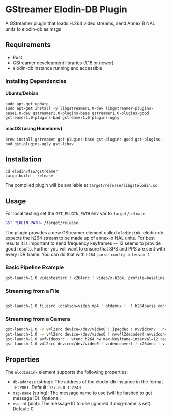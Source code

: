 # GStreamer Elodin-DB Plugin

A GStreamer plugin that loads H.264 video streams, send Annex B NAL units to elodin-db as msgs
## Requirements

- Rust 
- GStreamer development libraries (1.18 or newer)
- elodin-db instance running and accessible

### Installing Dependencies

#### Ubuntu/Debian
```
sudo apt-get update
sudo apt-get install -y libgstreamer1.0-dev libgstreamer-plugins-base1.0-dev gstreamer1.0-plugins-base gstreamer1.0-plugins-good gstreamer1.0-plugins-bad gstreamer1.0-plugins-ugly
```

#### macOS (using Homebrew)
```
brew install gstreamer gst-plugins-base gst-plugins-good gst-plugins-bad gst-plugins-ugly gst-libav
```

## Installation

```
cd elodin/fsw/gstreamer
cargo build --release
```

The compiled plugin will be available at `target/release/libgstelodin.so`

## Usage

For local testing set the `GST_PLUGIN_PATH` env var to `target/release`:
```sh
GST_PLUGIN_PATH=./target/release
```

The plugin provides a new GStreamer element called `elodinsink`. elodin-db expects the h264 stream to be made up of annex-b NAL units. For best results it is important to send frequency keyframes -- 12 seems to provide good results.
Further you will want to ensure that SPS and PPS are sent with every IDR frame. You can do that with `h264 parse config-interva=-1`

### Basic Pipeline Example

```bash
gst-launch-1.0 videotestsrc ! x264enc ! video/x-h264, profile=baseline ! h264parse config-interval=-1 ! elodinsink db-address=127.0.0.1:2240 msg-name="h264stream"
```

### Streaming from a File

```bash

gst-launch-1.0 filesrc location=video.mp4 ! qtdemux !  ! h264parse config-interval=-1 ! elodinsink db-address=192.168.1.100:2240 msg-name="file"
```

### Streaming from a Camera

```bash
gst-launch-1.0 -v v4l2src device=/dev/video0 ! jpegdec ! nvvidconv ! nvv4l2h264enc  ! h264parse config-interval=-1 ! elodinsink db-address=127.0.0.1:2240 msg-name="webcam" # using aleph for webcams that use jpg
gst-launch-1.0 -v v4l2src device=/dev/video0 ! nvv4l2decoder! nvvidconv ! nvv4l2h264enc  ! h264parse config-interval=-1 ! elodinsink db-address=127.0.0.1:2240 msg-name="webcam" # using aleph for webcams that use h264
gst-launch-1.0 avfvideosrc ! vtenc_h264_hw max-keyframe-interval=12 realtime=true ! h264parse config-interval=-1 ! elodinsink db-address=127.0.0.1:2240 msg-name="webcam" # macos
gst-launch-1.0 v4l2src device=/dev/video0 ! videoconvert ! x264enc ! video/x-h264, profile=baseline key-int-max=12 ! h264parse config-interval=-1 ! elodinsink db-address=127.0.0.1:2240 msg-name="webcam" # linux
```

## Properties

The `elodinsink` element supports the following properties:

- `db-address` (string): The address of the elodin-db instance in the format `IP:PORT`. Default: `127.0.0.1:2240`
- `msg-name` (string): The message name to use (will be hashed to get message ID). Optional.
- `msg-id` (uint): The message ID to use (ignored if msg-name is set). Default: 0
